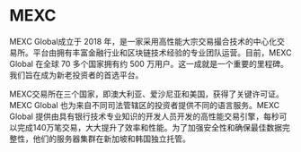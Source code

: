 # MEXC

MEXC Global成立于 2018 年，是一家采用高性能大宗交易撮合技术的中心化交易所。平台由拥有丰富金融行业和区块链技术经验的专业团队运营。目前，MEXC Global 在全球 70 多个国家拥有约 500 万用户。这一成就是一个重要的里程碑。我们旨在成为新老投资者的首选平台。

MEXC交易所在三个国家，即澳大利亚、爱沙尼亚和美国，获得了关键许可证。MEXC Global 也为来自不同司法管辖区的投资者提供不同的语言服务。MEXC Global 提供由具有银行技术专业知识的开发人员开发的高性能交易引擎，每秒可以完成140万笔交易，大大提升了效率和性能。为了加强安全性和确保最佳数据完整性，他们的服务器集群在新加坡和韩国独立托管。


